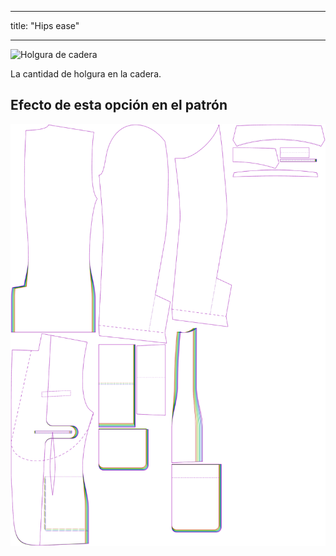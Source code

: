 - - -
title: "Hips ease"
- - -

![Holgura de cadera](hipsease.svg)

La cantidad de holgura en la cadera.

## Efecto de esta opción en el patrón

![Esta imagen muestra el efecto de esta opción superponiendo varias variantes que tienen un valor diferente para esta opción](jaeger_hipsease_sample.svg "Effect of this option on the pattern")
